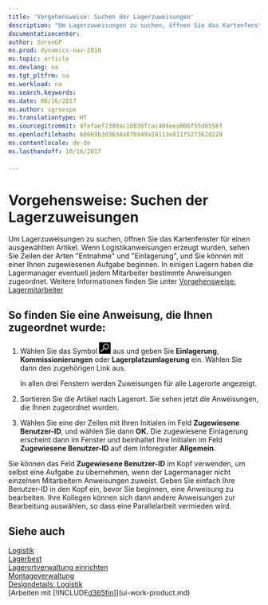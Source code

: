 ```yaml
---
title: 'Vorgehensweise: Suchen der Lagerzuweisungen'
description: "Um Lagerzuweisungen zu suchen, öffnen Sie das Kartenfenster für einen ausgewählten Artikel. Wenn Logistikanweisungen erzeugt wurden, sehen Sie Zeilen der Arten \"Entnahme\" und \"Einlagerung\", und Sie können mit einer Ihnen zugewiesenen Aufgabe beginnen. In einigen Lagern haben die Lagermanager eventuell jedem Mitarbeiter bestimmte Anweisungen zugeordnet."
documentationcenter: 
author: SorenGP
ms.prod: dynamics-nav-2018
ms.topic: article
ms.devlang: na
ms.tgt_pltfrm: na
ms.workload: na
ms.search.keywords: 
ms.date: 08/16/2017
ms.author: sgroespe
ms.translationtype: HT
ms.sourcegitcommit: 4fefaef7380ac10836fcac404eea006f55d8556f
ms.openlocfilehash: 60669b3d36d4a07b949a59113e811f527362d228
ms.contentlocale: de-de
ms.lasthandoff: 10/16/2017

---
```

# <a name="how-to-find-your-warehouse-assignments"></a>Vorgehensweise: Suchen der Lagerzuweisungen
Um Lagerzuweisungen zu suchen, öffnen Sie das Kartenfenster für einen ausgewählten Artikel. Wenn Logistikanweisungen erzeugt wurden, sehen Sie Zeilen der Arten "Entnahme" und "Einlagerung", und Sie können mit einer Ihnen zugewiesenen Aufgabe beginnen. In einigen Lagern haben die Lagermanager eventuell jedem Mitarbeiter bestimmte Anweisungen zugeordnet. Weitere Informationen finden Sie unter [Vorgehensweise: Lagermitarbeiter](warehouse-how-to-set-up-warehouse-employees.md)

## <a name="to-find-an-instruction-assigned-to-you"></a>So finden Sie eine Anweisung, die Ihnen zugeordnet wurde:  
1.  Wählen Sie das Symbol ![Nach Seite oder Bericht suchen](media/ui-search/search_small.png "Nach Seite oder Bericht suchen") aus und geben Sie **Einlagerung**, **Kommissionierungen** oder **Lagerplatzumlagerung** ein. Wählen Sie dann den zugehörigen Link aus.

    In allen drei Fenstern werden Zuweisungen für alle Lagerorte angezeigt.  

2. Sortieren Sie die Artikel nach Lagerort. Sie sehen jetzt die Anweisungen, die Ihnen zugeordnet wurden.  
3. Wählen Sie eine der Zeilen mit Ihren Initialen im Feld **Zugewiesene Benutzer-ID**, und wählen Sie dann **OK.** Die zugewiesene Einlagerung erscheint dann im Fenster und beinhaltet Ihre Initialen im Feld **Zugewiesene Benutzer-ID** auf dem Inforegister **Allgemein**.  

Sie können das Feld **Zugewiesene Benutzer-ID** im Kopf verwenden, um selbst eine Aufgabe zu übernehmen, wenn der Lagermanager nicht einzelnen Mitarbeitern Anweisungen zuweist. Geben Sie einfach Ihre Benutzer-ID in den Kopf ein, bevor Sie beginnen, eine Anweisung zu bearbeiten. Ihre Kollegen können sich dann andere Anweisungen zur Bearbeitung auswählen, so dass eine Parallelarbeit vermieden wird.  

## <a name="see-also"></a>Siehe auch  
[Logistik](warehouse-manage-warehouse.md)  
[Lagerbest](inventory-manage-inventory.md)  
[Lagerortverwaltung einrichten](warehouse-setup-warehouse.md)     
[Montageverwaltung](assembly-assemble-items.md)    
[Designdetails: Logistik](design-details-warehouse-management.md)  
[Arbeiten mit [!INCLUDE[d365fin](includes/d365fin_md.md)]](ui-work-product.md) 

